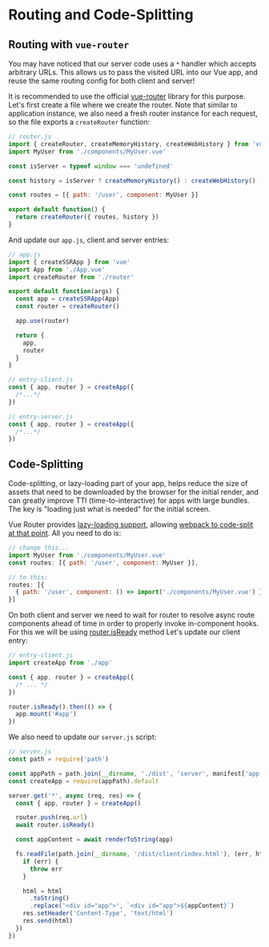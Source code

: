 # Routing and Code-Splitting

## Routing with `vue-router`

You may have noticed that our server code uses a `*` handler which accepts arbitrary URLs. This allows us to pass the visited URL into our Vue app, and reuse the same routing config for both client and server!

It is recommended to use the official [vue-router](https://github.com/vuejs/vue-router-next) library for this purpose. Let's first create a file where we create the router. Note that similar to application instance, we also need a fresh router instance for each request, so the file exports a `createRouter` function:

```js
// router.js
import { createRouter, createMemoryHistory, createWebHistory } from 'vue-router'
import MyUser from './components/MyUser.vue'

const isServer = typeof window === 'undefined'

const history = isServer ? createMemoryHistory() : createWebHistory()

const routes = [{ path: '/user', component: MyUser }]

export default function() {
  return createRouter({ routes, history })
}
```

And update our `app.js`, client and server entries:

```js
// app.js
import { createSSRApp } from 'vue'
import App from './App.vue'
import createRouter from './router'

export default function(args) {
  const app = createSSRApp(App)
  const router = createRouter()

  app.use(router)

  return {
    app,
    router
  }
}
```

```js
// entry-client.js
const { app, router } = createApp({
  /*...*/
})
```

```js
// entry-server.js
const { app, router } = createApp({
  /*...*/
})
```

## Code-Splitting

Code-splitting, or lazy-loading part of your app, helps reduce the size of assets that need to be downloaded by the browser for the initial render, and can greatly improve TTI (time-to-interactive) for apps with large bundles. The key is "loading just what is needed" for the initial screen.

Vue Router provides [lazy-loading support](https://next.router.vuejs.org/guide/advanced/lazy-loading.html), allowing [webpack to code-split at that point](https://webpack.js.org/guides/code-splitting-async/). All you need to do is:

```js
// change this...
import MyUser from './components/MyUser.vue'
const routes: [{ path: '/user', component: MyUser }],

// to this:
routes: [{
  { path: '/user', component: () => import('./components/MyUser.vue') }
}]
```

On both client and server we need to wait for router to resolve async route components ahead of time in order to properly invoke in-component hooks. For this we will be using [router.isReady](https://next.router.vuejs.org/api/#isready) method Let's update our client entry:

```js
// entry-client.js
import createApp from './app'

const { app, router } = createApp({
  /* ... */
})

router.isReady().then(() => {
  app.mount('#app')
})
```

We also need to update our `server.js` script:

```js
// server.js
const path = require('path')

const appPath = path.join(__dirname, './dist', 'server', manifest['app.js'])
const createApp = require(appPath).default

server.get('*', async (req, res) => {
  const { app, router } = createApp()

  router.push(req.url)
  await router.isReady()

  const appContent = await renderToString(app)

  fs.readFile(path.join(__dirname, '/dist/client/index.html'), (err, html) => {
    if (err) {
      throw err
    }

    html = html
      .toString()
      .replace('<div id="app">', `<div id="app">${appContent}`)
    res.setHeader('Content-Type', 'text/html')
    res.send(html)
  })
})
```
